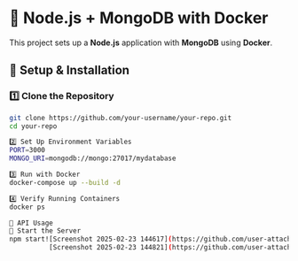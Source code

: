 # 🚀 Node.js + MongoDB with Docker

This project sets up a **Node.js** application with **MongoDB** using **Docker**.

## 🔧 Setup & Installation

### 1️⃣ Clone the Repository
```sh
git clone https://github.com/your-username/your-repo.git
cd your-repo

2️⃣ Set Up Environment Variables
PORT=3000
MONGO_URI=mongodb://mongo:27017/mydatabase

3️⃣ Run with Docker
docker-compose up --build -d

4️⃣ Verify Running Containers
docker ps

📡 API Usage
🔹 Start the Server
npm start![Screenshot 2025-02-23 144617](https://github.com/user-attachments/assets/50603c9c-1689-4acf-ac12-31ca65ca0abb)!
          [Screenshot 2025-02-23 144821](https://github.com/user-attachments/assets/36237038-afd9-4817-b5a9-47b329f804cb)


